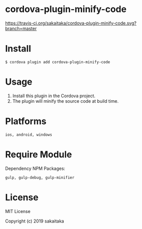 # cordova-plugin-minify-code
  
https://travis-ci.org/sakaitaka/cordova-plugin-minify-code.svg?branch=master

# Install

```
$ cordova plugin add cordova-plugin-minify-code
```
  
# Usage
  
1. Install this plugin in the Cordova project.  
2. The plugin will minify the source code at build time.  
  
# Platforms

```
ios, android, windows
```

# Require Module
  
Dependency NPM Packages:
  
```
gulp, gulp-debug, gulp-minifier
```
  
# License
  
MIT License

Copyright (c) 2019 sakaitaka
